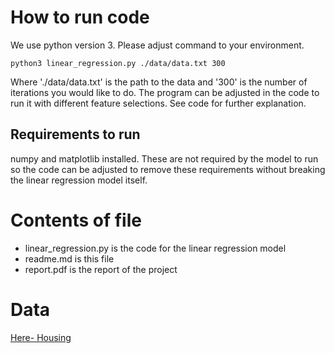 # How to run code
We use python version 3. Please adjust command to your environment.
```
python3 linear_regression.py ./data/data.txt 300
```
Where './data/data.txt' is the path to the data and '300' is the number of iterations you would like to do.
The program can be adjusted in the code to run it with different feature selections. See code for further explanation.
## Requirements to run
numpy and matplotlib installed. These are not required by the model to run so the code can be adjusted to remove these requirements without breaking the linear regression model itself.

# Contents of file
* linear_regression.py is the code for the linear regression model
* readme.md is this file
* report.pdf is the report of the project

# Data
[Here- Housing](https://archive.ics.uci.edu/ml/datasets/Housing)
